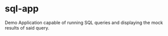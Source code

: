 # sql-app
Demo Application capable of running SQL queries and displaying the mock results of said query.
